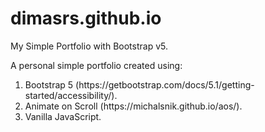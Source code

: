 # dimasrs.github.io
My Simple Portfolio with Bootstrap v5.


A personal simple portfolio created using:

<ol>
  <li>Bootstrap 5 (https://getbootstrap.com/docs/5.1/getting-started/accessibility/).</li>
  <li>Animate on Scroll (https://michalsnik.github.io/aos/).</li>
  <li>Vanilla JavaScript.</li>
</ol>
